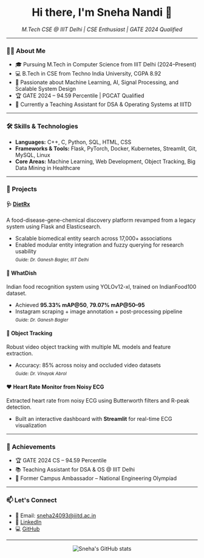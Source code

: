 <h1 align="center">Hi there, I'm Sneha Nandi 👋</h1>
<p align="center">
  <em>M.Tech CSE @ IIIT Delhi | CSE Enthusiast | GATE 2024 Qualified</em>
</p>

---

### 👩‍💻 About Me

- 🎓 Pursuing M.Tech in Computer Science from IIIT Delhi (2024–Present)
- 💻 B.Tech in CSE from Techno India University, CGPA 8.92
- 🧠 Passionate about Machine Learning, AI, Signal Processing, and Scalable System Design
- 🏆 GATE 2024 – 94.59 Percentile | PGCAT Qualified
- 🧪 Currently a Teaching Assistant for DSA & Operating Systems at IIITD

---

### 🛠️ Skills & Technologies

- **Languages:** C++, C, Python, SQL, HTML, CSS  
- **Frameworks & Tools:** Flask, PyTorch, Docker, Kubernetes, Streamlit, Git, MySQL, Linux  
- **Core Areas:** Machine Learning, Web Development, Object Tracking, Big Data Mining in Healthcare  

---

### 🚀 Projects

#### 🩺 [DietRx](https://cosylab.iiitd.edu.in/dietrx/)
A food-disease-gene-chemical discovery platform revamped from a legacy system using Flask and Elasticsearch.
- Scalable biomedical entity search across 17,000+ associations
- Enabled modular entity integration and fuzzy querying for research usability  
<sub>_Guide: Dr. Ganesh Bagler, IIIT Delhi_</sub>

#### 🍛 WhatDish
Indian food recognition system using YOLOv12-xl, trained on IndianFood100 dataset.
- Achieved **95.33% mAP@50**, **79.07% mAP@50–95**
- Instagram scraping + image annotation + post-processing pipeline  
<sub>_Guide: Dr. Ganesh Bagler_</sub>

#### 🎯 Object Tracking
Robust video object tracking with multiple ML models and feature extraction.
- Accuracy: 85% across noisy and occluded video datasets  
<sub>_Guide: Dr. Vinayak Abrol_</sub>

#### ❤️ Heart Rate Monitor from Noisy ECG
Extracted heart rate from noisy ECG using Butterworth filters and R-peak detection.
- Built an interactive dashboard with **Streamlit** for real-time ECG visualization

---

### 🏅 Achievements

- 🏆 GATE 2024 CS – 94.59 Percentile
- 📚 Teaching Assistant for DSA & OS @ IIIT Delhi
- 🥇 Former Campus Ambassador – National Engineering Olympiad

---

### 📫 Let's Connect

- 📧 Email: [sneha24093@iiitd.ac.in](mailto:sneha24093@iiitd.ac.in)  
- 🔗 [LinkedIn](https://www.linkedin.com/in/sneha-nandi-4b927b198)  
- 💻 [GitHub](https://github.com/nandiriya)

---

<p align="center">
  <img src="https://github-readme-stats.vercel.app/api?username=nandiriya&show_icons=true&theme=radical" alt="Sneha's GitHub stats" />
</p>
